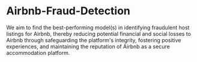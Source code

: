 # Airbnb-Fraud-Detection
We aim to find the best-performing model(s) in identifying fraudulent host listings for Airbnb, thereby reducing potential financial and social losses to Airbnb through safeguarding the platform's integrity, fostering positive experiences, and maintaining the reputation of Airbnb as a secure accommodation platform.
